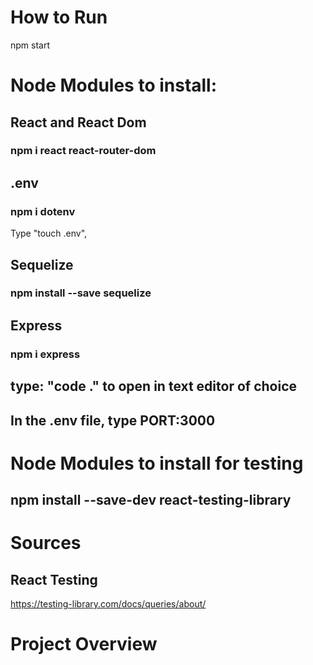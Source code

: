 # How to Run
npm start

# Node Modules to install:
## React and React Dom
### npm i react react-router-dom
## .env
### npm i dotenv
Type "touch .env",
## Sequelize
### npm install --save sequelize
## Express
### npm i express
## type: "code ." to open in text editor of choice
## In the .env file, type PORT:3000

# Node Modules to install for testing
## npm install --save-dev react-testing-library

# Sources
## React Testing
https://testing-library.com/docs/queries/about/



# Project Overview

